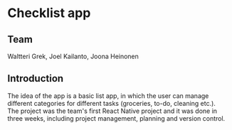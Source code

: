 # Checklist app

## Team
Waltteri Grek, Joel Kailanto, Joona Heinonen

## Introduction
The idea of the app is a basic list app, in which the user can manage different categories for different tasks (groceries, to-do, cleaning etc.).  
The project was the team's first React Native project and it was done in three weeks, including project management, planning and version control.
